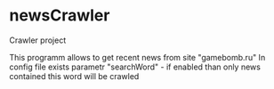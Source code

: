 # newsCrawler
Crawler project

This programm allows to get recent news from site "gamebomb.ru"
In config file exists parametr "searchWord" - if enabled than only news contained this word will be crawled
